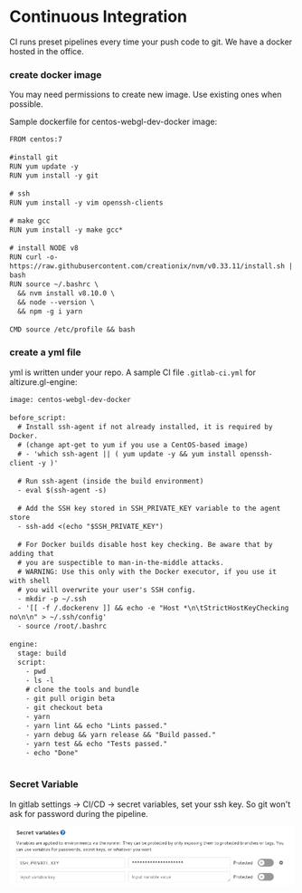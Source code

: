 # Continuous Integration

CI runs preset pipelines every time your push code to git. We have a docker hosted in the office. 

### create docker image

You may need permissions to create new image. Use existing ones when possible. 

Sample dockerfile for centos-webgl-dev-docker image:

```
FROM centos:7

#install git
RUN yum update -y
RUN yum install -y git

# ssh
RUN yum install -y vim openssh-clients

# make gcc
RUN yum install -y make gcc*

# install NODE v8
RUN curl -o- https://raw.githubusercontent.com/creationix/nvm/v0.33.11/install.sh | bash
RUN source ~/.bashrc \
  && nvm install v8.10.0 \ 
  && node --version \
  && npm -g i yarn 

CMD source /etc/profile && bash

```

### create a yml file

yml is written under your repo. A sample CI file `.gitlab-ci.yml` for altizure.gl-engine:

```
image: centos-webgl-dev-docker

before_script:
  # Install ssh-agent if not already installed, it is required by Docker.
  # (change apt-get to yum if you use a CentOS-based image)
  # - 'which ssh-agent || ( yum update -y && yum install openssh-client -y )'

  # Run ssh-agent (inside the build environment)
  - eval $(ssh-agent -s)

  # Add the SSH key stored in SSH_PRIVATE_KEY variable to the agent store
  - ssh-add <(echo "$SSH_PRIVATE_KEY")

  # For Docker builds disable host key checking. Be aware that by adding that
  # you are suspectible to man-in-the-middle attacks.
  # WARNING: Use this only with the Docker executor, if you use it with shell
  # you will overwrite your user's SSH config.
  - mkdir -p ~/.ssh
  - '[[ -f /.dockerenv ]] && echo -e "Host *\n\tStrictHostKeyChecking no\n\n" > ~/.ssh/config'
  - source /root/.bashrc

engine:
  stage: build
  script:
    - pwd
    - ls -l
    # clone the tools and bundle
    - git pull origin beta
    - git checkout beta
    - yarn
    - yarn lint && echo "Lints passed."
    - yarn debug && yarn release && "Build passed."
    - yarn test && echo "Tests passed."
    - echo "Done"


```

### Secret Variable

In gitlab settings -&gt; CI/CD -&gt; secret variables, set your ssh key. So git won't ask for password during the pipeline.

![](/assets/novice-ci-secret-variables.png)

